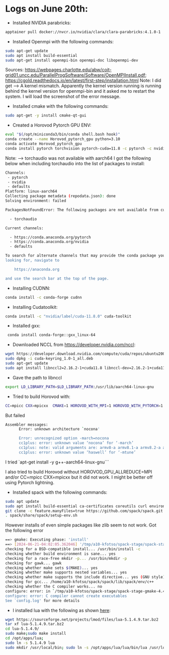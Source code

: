 Logs on June 20th:
==============================

* Installed NVIDIA parabricks:
```bash
apptainer pull docker://nvcr.io/nvidia/clara/clara-parabricks:4.1.0-1
```
* Installed Openmpi with the following commands:
```bash
sudo apt-get update
sudo apt install build-essential
sudo apt-get install openmpi-bin openmpi-doc libopenmpi-dev
```
Sources: https://webpages.charlotte.edu/abw/coit-grid01.uncc.edu/ParallelProgSoftware/Software/OpenMPIInstall.pdf; https://cgold.readthedocs.io/en/latest/first-step/installation.html
Note: I did get --> A kernel mismatch. Apparently the kernel version running is running behind the kernel version for openmpi-bin and it asked me to restart the system. I will load the screenshot of the error message.

* Installed cmake with the following commands:
```bash
sudo apt-get -y install cmake-qt-gui
```

* Created a Horovod Pytorch GPU ENV:
```bash
eval "$(/opt/miniconda3/bin/conda shell.bash hook)"
conda create --name Horovod_pytorch_gpu python=3.10
conda activate Horovod_pytorch_gpu
conda install pytorch torchvision pytorch-cuda=11.8 -c pytorch -c nvidia
```
Note: --> torchaudio was not available with aarch64 I got the following below when including torchaudio into the list of packages to install:

```bash
Channels:
 - pytorch
 - nvidia
 - defaults
Platform: linux-aarch64
Collecting package metadata (repodata.json): done
Solving environment: failed

PackagesNotFoundError: The following packages are not available from current channels:

  - torchaudio

Current channels:

  - https://conda.anaconda.org/pytorch
  - https://conda.anaconda.org/nvidia
  - defaults

To search for alternate channels that may provide the conda package you're
looking for, navigate to

    https://anaconda.org

and use the search bar at the top of the page.
```
* Installing CUDNN:
  
```bash
conda install -c conda-forge cudnn
```

* Installing Cudatoolkit:

```bash
conda install -c "nvidia/label/cuda-11.8.0" cuda-toolkit 
```

* Installed gxx:
```bash
 conda install conda-forge::gxx_linux-64
```

* Downloaded NCCL from https://developer.nvidia.com/nccl:
```bash
wget https://developer.download.nvidia.com/compute/cuda/repos/ubuntu2004/sbsa/cuda-keyring_1.0-1_all.deb
sudo dpkg -i cuda-keyring_1.0-1_all.deb
sudo apt-get update
sudo apt install libnccl2=2.16.2-1+cuda11.8 libnccl-dev=2.16.2-1+cuda11.8 
```

* Gave the path to libnccl

```bash
export LD_LIBRARY_PATH=$LD_LIBRARY_PATH:/usr/lib/aarch64-linux-gnu
```

* Tried to build Horovod with:

```bash
CC=mpicc CXX=mpicxx  CMAKE=1 HOROVOD_WITH_MPI=1 HOROVOD_WITH_PYTORCH=1 HOROVOD_GPU_ALLREDUCE=MPI HOROVOD_GPU_OPERATIONS=NCCL   pip install --no-cache-dir  horovod[pytorch]

```

But failed 
```bash E
Assembler messages:
      Error: unknown architecture `nocona'

      Error: unrecognized option -march=nocona
      cc1plus: error: unknown value ‘nocona’ for ‘-march’
      cc1plus: note: valid arguments are: armv8-a armv8.1-a armv8.2-a armv8.3-a armv8.4-a armv8.5-a armv8.6-a armv8-r native
      cc1plus: error: unknown value ‘haswell’ for ‘-mtune’
```
I tried
`apt-get install -y g++-aarch64-linux-gnu```

I also tried to build Horovod without HOROVOD_GPU_ALLREDUCE=MPI and/or CC=mpicc CXX=mpicxx  but it did not work. I might be better off using Pytorch lightning.

* Installed spack with the following commands:

```bash
sudo apt update
sudo apt install build-essential ca-certificates coreutils curl environment-modules gfortran git gpg lsb-release python3 python3-distutils python3-venv unzip zip
git clone -c feature.manyFiles=true https://github.com/spack/spack.git
. spack/share/spack/setup-env.sh
```

However installs of even simple packages like zlib seem to not work. Got the following error
```bash
==> gmake: Executing phase: 'install'
==> [2024-06-21-04:02:05.362046] '/tmp/a10-kfotso/spack-stage/spack-stage-gmake-4.4.1-tiqzp6vofv6jm7zktwnv3ibu6n2sr24t/spack-src/configure' '--prefix=/home/a10-kfotso/spack/spack/opt/spack/linux-ubuntu22.04-neoverse_v2/gcc-12.3.0/gmake-4.4.1-tiqzp6vofv6jm7zktwnv3ibu6n2sr24t' '--without-guile' '--disable-nls' '--disable-dependency-tracking'
checking for a BSD-compatible install... /usr/bin/install -c
checking whether build environment is sane... yes
checking for a race-free mkdir -p... /usr/bin/mkdir -p
checking for gawk... gawk
checking whether make sets $(MAKE)... yes
checking whether make supports nested variables... yes
checking whether make supports the include directive... yes (GNU style)
checking for gcc... /home/a10-kfotso/spack/spack/lib/spack/env/c++
checking whether the C compiler works... no
configure: error: in `/tmp/a10-kfotso/spack-stage/spack-stage-gmake-4.4.1-tiqzp6vofv6jm7zktwnv3ibu6n2sr24t/spack-src/spack-build':
configure: error: C compiler cannot create executables
See `config.log' for more details
```

* I installed lua with the following as shown [here](https://lmod.readthedocs.io/en/latest/030_installing.html):

```bash
wget https://sourceforge.net/projects/lmod/files/lua-5.1.4.9.tar.bz2
tar xf lua-5.1.4.9.tar.bz2
cd lua-5.1.4.9/
sudo make;sudo make install
cd /opt/apps/lua; 
sudo ln -s 5.1.4.9 lua
sudo mkdir /usr/local/bin; sudo ln -s /opt/apps/lua/lua/bin/lua /usr/local/bin
```




